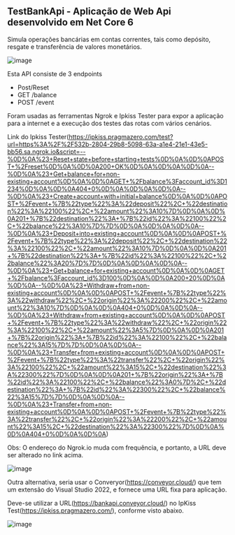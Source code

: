 ## TestBankApi - Aplicação de Web Api desenvolvido em Net Core 6 
  Simula operações bancárias em contas correntes, tais como depósito, resgate e transferência de valores monetários.
  
![image](https://user-images.githubusercontent.com/4015482/174405289-4929d788-550c-468d-9e21-c4231a0f4c36.png)


Esta API consiste de 3 endpoints
 - Post/Reset
 - GET /balance
 - POST /event

Foram usadas as ferramentas Ngrok e Ipkiss Tester para expor a aplicação para a internet e a execução dos testes das rotas com vários cenários.

 Link do Ipkiss Tester(https://ipkiss.pragmazero.com/test?url=https%3A%2F%2F532b-2804-29b8-5098-63a-a1e4-21e1-43e5-bb56.sa.ngrok.io&script=--%0D%0A%23+Reset+state+before+starting+tests%0D%0A%0D%0APOST+%2Freset%0D%0A%0D%0A200+OK%0D%0A%0D%0A%0D%0A--%0D%0A%23+Get+balance+for+non-existing+account%0D%0A%0D%0AGET+%2Fbalance%3Faccount_id%3D1234%0D%0A%0D%0A404+0%0D%0A%0D%0A%0D%0A--%0D%0A%23+Create+account+with+initial+balance%0D%0A%0D%0APOST+%2Fevent+%7B%22type%22%3A%22deposit%22%2C+%22destination%22%3A%22100%22%2C+%22amount%22%3A10%7D%0D%0A%0D%0A201+%7B%22destination%22%3A+%7B%22id%22%3A%22100%22%2C+%22balance%22%3A10%7D%7D%0D%0A%0D%0A%0D%0A--%0D%0A%23+Deposit+into+existing+account%0D%0A%0D%0APOST+%2Fevent+%7B%22type%22%3A%22deposit%22%2C+%22destination%22%3A%22100%22%2C+%22amount%22%3A10%7D%0D%0A%0D%0A201+%7B%22destination%22%3A+%7B%22id%22%3A%22100%22%2C+%22balance%22%3A20%7D%7D%0D%0A%0D%0A%0D%0A--%0D%0A%23+Get+balance+for+existing+account%0D%0A%0D%0AGET+%2Fbalance%3Faccount_id%3D100%0D%0A%0D%0A200+20%0D%0A%0D%0A--%0D%0A%23+Withdraw+from+non-existing+account%0D%0A%0D%0APOST+%2Fevent+%7B%22type%22%3A%22withdraw%22%2C+%22origin%22%3A%22200%22%2C+%22amount%22%3A10%7D%0D%0A%0D%0A404+0%0D%0A%0D%0A--%0D%0A%23+Withdraw+from+existing+account%0D%0A%0D%0APOST+%2Fevent+%7B%22type%22%3A%22withdraw%22%2C+%22origin%22%3A%22100%22%2C+%22amount%22%3A5%7D%0D%0A%0D%0A201+%7B%22origin%22%3A+%7B%22id%22%3A%22100%22%2C+%22balance%22%3A15%7D%7D%0D%0A%0D%0A--%0D%0A%23+Transfer+from+existing+account%0D%0A%0D%0APOST+%2Fevent+%7B%22type%22%3A%22transfer%22%2C+%22origin%22%3A%22100%22%2C+%22amount%22%3A15%2C+%22destination%22%3A%22300%22%7D%0D%0A%0D%0A201+%7B%22origin%22%3A+%7B%22id%22%3A%22100%22%2C+%22balance%22%3A0%7D%2C+%22destination%22%3A+%7B%22id%22%3A%22300%22%2C+%22balance%22%3A15%7D%7D%0D%0A%0D%0A--%0D%0A%23+Transfer+from+non-existing+account%0D%0A%0D%0APOST+%2Fevent+%7B%22type%22%3A%22transfer%22%2C+%22origin%22%3A%22200%22%2C+%22amount%22%3A15%2C+%22destination%22%3A%22300%22%7D%0D%0A%0D%0A404+0%0D%0A%0D%0A)
 
 Obs: O endereço do Ngrok.io muda com frequência, e portanto, a URL deve ser alterado no link acima.
 
![image](https://user-images.githubusercontent.com/4015482/174451472-5da4748e-43ff-492c-916f-13b05060c84a.png)

Outra alternativa, seria usar o Converyor(https://conveyor.cloud/) que tem um extensão do Visual Studio 2022, e fornece uma URL fixa para aplicação.

Deve-se utilizar a URL(https://bankapi.conveyor.cloud/) no IpKiss Test(https://ipkiss.pragmazero.com/), conforme visto abaixo.

![image](https://user-images.githubusercontent.com/4015482/174461440-2de952a8-e8b5-4789-b577-c5768b322c27.png)



  
